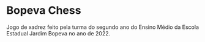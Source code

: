 # Bopeva Chess
Jogo de xadrez feito pela turma do segundo ano do Ensino Médio da Escola Estadual Jardim Bopeva no ano de 2022.
